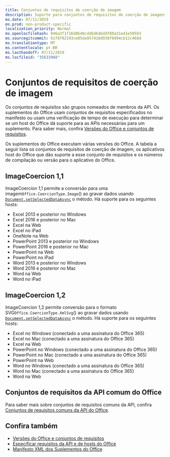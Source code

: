 ```yaml
---
title: Conjuntos de requisitos de coerção de imagem
description: Suporte para conjuntos de requisitos de coerção de imagens com suplementos do Office no Excel, PowerPoint e Word.
ms.date: 07/11/2019
ms.prod: non-product-specific
localization_priority: Normal
ms.openlocfilehash: 046a3f1f16d8b48cddbd64bddf80a31ed1e50583
ms.sourcegitcommit: 61f8f02193ce05da957418d938f0d94cb12c468d
ms.translationtype: MT
ms.contentlocale: pt-BR
ms.lasthandoff: 07/11/2019
ms.locfileid: "35633988"
---
```

# <a name="image-coercion-requirement-sets"></a>Conjuntos de requisitos de coerção de imagem

Os conjuntos de requisitos são grupos nomeados de membros da API. Os suplementos do Office usam conjuntos de requisitos especificados no manifesto ou usam uma verificação de tempo de execução para determinar se um host do Office dá suporte para as APIs necessárias para um suplemento. Para saber mais, confira [Versões do Office e conjuntos de requisitos](/office/dev/add-ins/develop/office-versions-and-requirement-sets).

Os suplementos do Office executam várias versões do Office. A tabela a seguir lista os conjuntos de requisitos de coerção de imagem, os aplicativos host do Office que dão suporte a esse conjunto de requisitos e os números de compilação ou versão para o aplicativo do Office.

## <a name="imagecoercion-11"></a>ImageCoercion 1,1

ImageCoercion 1,1 permite a conversão para uma imagem`Office.CoercionType.Image`() ao gravar dados usando [`Document.setSelectedDataAsync`](/javascript/api/office/document#setselecteddataasync-data--options--callback-) o método. Há suporte para os seguintes hosts:

- Excel 2013 e posterior no Windows
- Excel 2016 e posterior no Mac
- Excel na Web
- Excel no iPad
- OneNote na Web
- PowerPoint 2013 e posterior no Windows
- PowerPoint 2016 e posterior no Mac
- PowerPoint na Web
- PowerPoint no iPad
- Word 2013 e posterior no Windows
- Word 2016 e posterior no Mac
- Word na Web
- Word no iPad

## <a name="imagecoercion-12"></a>ImageCoercion 1,2

ImageCoercion 1,2 permite conversão para o formato SVG`Office.CoercionType.XmlSvg`() ao gravar dados usando [`Document.setSelectedDataAsync`](/javascript/api/office/document#setselecteddataasync-data--options--callback-) o método. Há suporte para os seguintes hosts:

- Excel no Windows (conectado a uma assinatura do Office 365)
- Excel no Mac (conectado a uma assinatura do Office 365)
- Excel na Web
- PowerPoint no Windows (conectado a uma assinatura do Office 365)
- PowerPoint no Mac (conectado a uma assinatura do Office 365)
- PowerPoint na Web
- Word no Windows (conectado a uma assinatura do Office 365)
- Word no Mac (conectado a uma assinatura do Office 365)
- Word na Web

## <a name="office-common-api-requirement-sets"></a>Conjuntos de requisitos da API comum do Office

Para saber mais sobre conjuntos de requisitos comuns da API, confira [Conjuntos de requisitos comuns da API do Office](office-add-in-requirement-sets.md).

## <a name="see-also"></a>Confira também

- [Versões do Office e conjuntos de requisitos](/office/dev/add-ins/develop/office-versions-and-requirement-sets)
- [Especificar requisitos da API e de hosts do Office](/office/dev/add-ins/develop/specify-office-hosts-and-api-requirements)
- [Manifesto XML dos Suplementos do Office](/office/dev/add-ins/develop/add-in-manifests)
